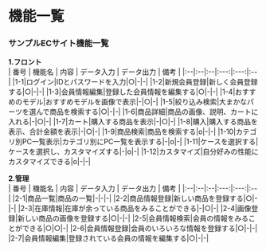 # 機能一覧
### サンプルECサイト機能一覧
**1.フロント**  
 | 番号 | 機能名 | 内容 | データ入力 | データ出力 | 備考 |
 |:--|:--|:--|:---:|:---:|:--|
 |1-1|ログイン|IDとパスワードを入力|○|-|-|
 |1-2|新規会員登録|新しく会員登録する|○|-|-|
 |1-3|会員情報編集|登録した会員情報を編集する|○|-|-|
 |1-4|おすすめのモデル|おすすめモデルを画像で表示|-|○|-|
 |1-5|絞り込み検索|大まかなパーツを選んで商品を検索する|○|-|-|
 |1-6|商品詳細|商品の画像、説明、カートに入れる|-|○|-|
 |1-7|カート|購入する商品を表示|-|○|-|
 |1-8|購入|購入する商品を表示、合計金額を表示|-|○|-|
 |1-9|商品検索|商品を検索する|o|-|-|
 |1-10|カテゴリ別PC一覧表示|カテゴリ別にPC一覧を表示する|-|o|-|
 |1-11|ケースを選択する|ケースを選択し、カスタマイズする|-|o|-|
 |1-12|カスタマイズ|自分好みの性能にカスタマイズできる|o|-|-|
 
 **2.管理**  
 | 番号 | 機能名 | 内容 | データ入力 | データ出力 | 備考 |
 |:--|:--|:--|:---:|:---:|:--|
 |2-1|商品一覧|商品の一覧|-|-|-|
 |2-2|商品情報登録|新しい商品を登録する|○|-|-|
 |2-3|在庫情報|在庫が余っている商品をみることができる|-|○|-|
 |2-4|画像登録|新しい商品の画像を登録する|○|-|-|
 |2-5|会員情報検索|会員の情報をみることができる|○|○|-|
 |2-6|会員情報登録|会員のいろいろな情報を登録する|○|-|-|
 |2-7|会員情報編集|登録されている会員の情報を編集する|○|-|-|



